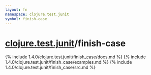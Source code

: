 ```yaml
---
layout: fn
namespace: clojure.test.junit
symbol: finish-case
---
```


# [clojure.test.junit](../)/finish-case

{% include 1.4.0/clojure.test.junit/finish_case/docs.md %}
{% include 1.4.0/clojure.test.junit/finish_case/examples.md %}
{% include 1.4.0/clojure.test.junit/finish_case/src.md %}

